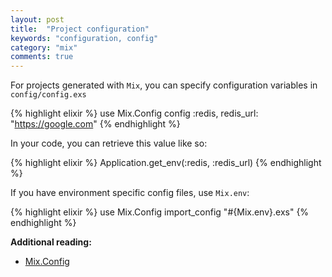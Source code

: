 ```yaml
---
layout: post
title:  "Project configuration"
keywords: "configuration, config"
category: "mix"
comments: true
---
```


For projects generated with `Mix`, you can specify configuration variables in `config/config.exs`

{% highlight elixir %}
use Mix.Config
config :redis, redis_url: "https://google.com"
{% endhighlight %}

In your code, you can retrieve this value like so:

{% highlight elixir %}
Application.get_env(:redis, :redis_url)
{% endhighlight %}

If you have environment specific config files, use `Mix.env`: 

{% highlight elixir %}
use Mix.Config
import_config "#{Mix.env}.exs"
{% endhighlight %}

**Additional reading:**

- [Mix.Config](http://elixir-lang.org/docs/stable/mix/Mix.Config.html)